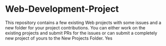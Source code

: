 # Web-Development-Project
This repository contains a few existing Web projects with some issues and a new folder for your project contributions. You can either work on the existing projects and submit PRs for the issues or can submit a completely new project of yours to the New Projects Folder.  Yes
